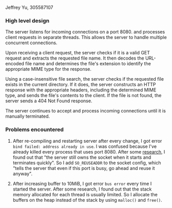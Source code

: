 Jeffrey Yu, 305587107

### High level design
The server listens for incoming connections on a port 8080. and processes client requests in separate threads. This allows the server to handle multiple concurrent connections.

Upon receiving a client request, the server checks if it is a valid GET request and extracts the requested file name. It then decodes the URL-encoded file name and determines the file's extension to identify the appropriate MIME type for the response.

Using a case-insensitive file search, the server checks if the requested file exists in the current directory. If it does, the server constructs an HTTP response with the appropriate headers, including the determined MIME type, and sends the file's contents to the client. If the file is not found, the server sends a 404 Not Found response.

The server continues to accept and process incoming connections until it is manually terminated.

### Problems encountered
1. After re-compiling and restarting server after every change, I got error `bind failed: address already in use`. I was confused because I've already killed every process that uses port 8080. After some [research](https://stackoverflow.com/questions/15198834/bind-failed-address-already-in-use), I found out that "the server still owns the socket when it starts and terminates quickly". So I add `SO_REUSEADDR` to the socket config, which "tells the server that even if this port is busy, go ahead and reuse it anyway".

2. After increasing buffer to 10MiB, I got error `bus error` every time I started the server. After some research, I found out that the stack memory allocated for each thread is usually limited. So I allocate the buffers on the heap instead of the stack by using `malloc()` and `free()`.
